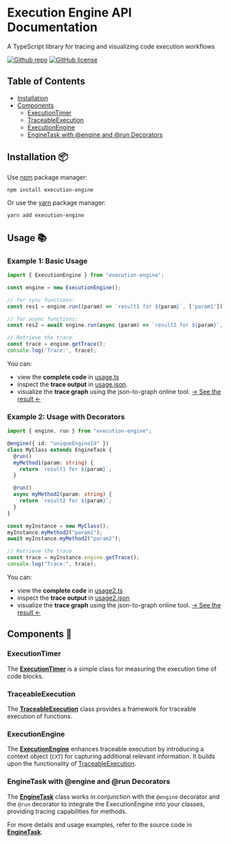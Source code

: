 # Execution Engine API Documentation

A TypeScript library for tracing and visualizing code execution workflows

[![Github repo](https://img.shields.io/badge/github-grey?logo=github)](https://github.com/tabkram/execution-engine)
[![GitHub license](https://img.shields.io/badge/license-MIT-blue.svg)](LICENSE)

## Table of Contents

- [Installation](#installation-)
- [Components](#components-)
    - [ExecutionTimer](#executiontimer)
    - [TraceableExecution](#traceableexecution)
    - [ExecutionEngine](#executionengine)
    - [EngineTask with @engine and @run Decorators](#enginetask-with-engine-and-run-decorators)

## Installation 📦

Use [npm](https://www.npmjs.com/package/execution-engine) package manager:

```bash
npm install execution-engine
```

Or use the [yarn](https://yarnpkg.com/package?name=execution-engine) package manager:

```bash
yarn add execution-engine
```

## Usage 📚

### Example 1: Basic Usage

```typescript
import { ExecutionEngine } from "execution-engine";

const engine = new ExecutionEngine();

// for sync functions:
const res1 = engine.run((param) => `result1 for ${param}`, ['param1']);

// for async functions:
const res2 = await engine.run(async (param) => `result2 for ${param}`, [res1.outputs]);

// Retrieve the trace
const trace = engine.getTrace();
console.log('Trace:', trace);
```

You can:

- view the **complete code** in [usage.ts](https://github.com/tabkram/execution-engine/blob/main/examples/usage.ts)
- inspect the **trace output**
  in [usage.json](https://github.com/tabkram/execution-engine/blob/main/examples/usage.json).
- visualize the **trace graph** using the json-to-graph online
  tool. [→ See the result ←](https://tabkram.github.io/json-to-graph/?data=https://raw.githubusercontent.com/tabkram/execution-engine/main/examples/usage.json)

### Example 2: Usage with Decorators

```typescript
import { engine, run } from "execution-engine";

@engine({ id: "uniqueEngineId" })
class MyClass extends EngineTask {
  @run()
  myMethod1(param: string) {
    return `result1 for ${param}`;
  }

  @run()
  async myMethod2(param: string) {
    return `result2 for ${param}`;
  }
}

const myInstance = new MyClass();
myInstance.myMethod2("param1");
await myInstance.myMethod2("param2");

// Retrieve the trace
const trace = myInstance.engine.getTrace();
console.log("Trace:", trace);
```

You can:

- view the **complete code** in [usage2.ts](https://github.com/tabkram/execution-engine/blob/main/examples/usage2.ts)
- inspect the **trace output**
  in [usage2.json](https://github.com/tabkram/execution-engine/blob/main/examples/usage2.json)
- visualize the **trace graph** using the json-to-graph online
  tool. [→ See the result ←](https://tabkram.github.io/json-to-graph/?data=https://raw.githubusercontent.com/tabkram/execution-engine/main/examples/usage2.json)

## Components 🧩

### ExecutionTimer

The __[ExecutionTimer](./ExecutionTimer.md)__ is a simple class for measuring the execution time of code blocks.

### TraceableExecution

The __[TraceableExecution](./TraceableExecution.md)__ class provides a framework for traceable execution of functions.

### ExecutionEngine

The __[ExecutionEngine](./ExecutionEngine.md)__ enhances traceable execution by introducing a context object (`CXT`) for
capturing additional relevant information.
It builds upon the functionality of [TraceableExecution](./TraceableExecution.md).

### EngineTask with @engine and @run Decorators

The __[EngineTask](./EngineTask.md)__ class works in conjunction with the `@engine` decorator and the `@run` decorator
to integrate the ExecutionEngine into your classes, providing tracing capabilities for methods.

For more details and usage examples, refer to the source code in __[EngineTask](./EngineTask.md)__.

